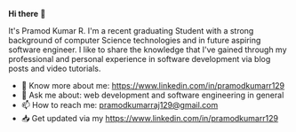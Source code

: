 **Hi there** 👋

It's Pramod Kumar R. I'm a recent  graduating Student with a strong background of computer Science technologies and in future aspiring software engineer. 
I like to share the knowledge that I've gained through my professional and personal experience in software development via blog posts and video tutorials.
  * 🔗 Know more about me: https://www.linkedin.com/in/pramodkumarr129
  * 💬 Ask me about: web development and software engineering in general
  * 📫 How to reach me: pramodkumarraj129@gmail.com
  * 📥 Get updated via my https://www.linkedin.com/in/pramodkumarr129

